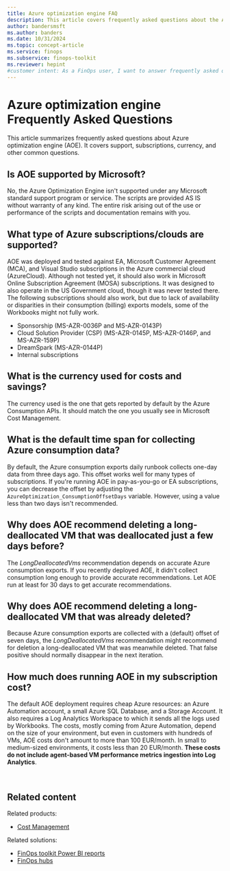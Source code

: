 ```yaml
---
title: Azure optimization engine FAQ
description: This article covers frequently asked questions about the Azure Optimization Engine (AOE), including support, subscriptions, and currency.
author: bandersmsft
ms.author: banders
ms.date: 10/31/2024
ms.topic: concept-article
ms.service: finops
ms.subservice: finops-toolkit
ms.reviewer: hepint
#customer intent: As a FinOps user, I want to answer frequently asked questions about Azure optimization engine.
---
```


<!-- markdownlint-disable-next-line MD025 -->
# Azure optimization engine Frequently Asked Questions

This article summarizes frequently asked questions about Azure optimization engine (AOE). It covers support, subscriptions, currency, and other common questions.

## Is AOE supported by Microsoft?

No, the Azure Optimization Engine isn't supported under any Microsoft standard support program or service. The scripts are provided AS IS without warranty of any kind. The entire risk arising out of the use or performance of the scripts and documentation remains with you.

## What type of Azure subscriptions/clouds are supported?

AOE was deployed and tested against EA, Microsoft Customer Agreement (MCA), and Visual Studio subscriptions in the Azure commercial cloud (AzureCloud). Although not tested yet, it should also work in Microsoft Online Subscription Agreement (MOSA) subscriptions. It was designed to also operate in the US Government cloud, though it was never tested there. The following subscriptions should also work, but due to lack of availability or disparities in their consumption (billing) exports models, some of the Workbooks might not fully work.

- Sponsorship (MS-AZR-0036P and MS-AZR-0143P)
- Cloud Solution Provider (CSP) (MS-AZR-0145P, MS-AZR-0146P, and MS-AZR-159P)
- DreamSpark (MS-AZR-0144P)
- Internal subscriptions

## What is the currency used for costs and savings?

The currency used is the one that gets reported by default by the Azure Consumption APIs. It should match the one you usually see in Microsoft Cost Management.

## What is the default time span for collecting Azure consumption data?

By default, the Azure consumption exports daily runbook collects one-day data from three days ago. This offset works well for many types of subscriptions. If you're running AOE in pay-as-you-go or EA subscriptions, you can decrease the offset by adjusting the `AzureOptimization_ConsumptionOffsetDays` variable. However, using a value less than two days isn't recommended.

## Why does AOE recommend deleting a long-deallocated VM that was deallocated just a few days before?

The _LongDeallocatedVms_ recommendation depends on accurate Azure consumption exports. If you recently deployed AOE, it didn't collect consumption long enough to provide accurate recommendations. Let AOE run at least for 30 days to get accurate recommendations.

## Why does AOE recommend deleting a long-deallocated VM that was already deleted?

Because Azure consumption exports are collected with a (default) offset of seven days, the _LongDeallocatedVms_ recommendation might recommend for deletion a long-deallocated VM that was meanwhile deleted. That false positive should normally disappear in the next iteration.

## How much does running AOE in my subscription cost?

The default AOE deployment requires cheap Azure resources: an Azure Automation account, a small Azure SQL Database, and a Storage Account. It also requires a Log Analytics Workspace to which it sends all the logs used by Workbooks. The costs, mostly coming from Azure Automation, depend on the size of your environment, but even in customers with hundreds of VMs, AOE costs don't amount to more than 100 EUR/month. In small to medium-sized environments, it costs less than 20 EUR/month. **These costs do not include agent-based VM performance metrics ingestion into Log Analytics**.

<br>

## Related content

Related products:

- [Cost Management](/azure/cost-management-billing/costs/)

Related solutions:

- [FinOps toolkit Power BI reports](../power-bi/reports.md)
- [FinOps hubs](../hubs/finops-hubs-overview.md)